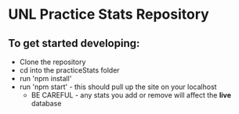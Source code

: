 # UNL Practice Stats Repository

## To get started developing:
* Clone the repository
* cd into the practiceStats folder
* run 'npm install' 
* run 'npm start' - this should pull up the site on your localhost
  * BE CAREFUL - any stats you add or remove will affect the **live** database